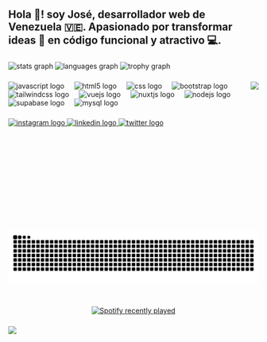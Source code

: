 <h2 align="left">Hola 👋! soy José, desarrollador web de Venezuela 🇻🇪. Apasionado por transformar ideas 💙 en código funcional y atractivo 💻.</h2>

###

<div align="left">
  <img src="https://github-readme-stats.vercel.app/api?username=JoseXP7&hide_title=false&hide_rank=true&show_icons=true&include_all_commits=true&count_private=false&disable_animations=false&theme=dracula&locale=es&hide_border=true" height="150" alt="stats graph"  />
  <img src="https://github-readme-stats.vercel.app/api/top-langs?username=JoseXP7&locale=es&hide_title=false&layout=compact&card_width=320&langs_count=5&theme=dracula&hide_border=true" height="150" alt="languages graph"  />
  <img src="https://github-profile-trophy.vercel.app?username=JoseXP7&theme=dracula&margin-w=8&no-frame=true&no-bg=false" height="150" alt="trophy graph"  />
</div>

###

<img align="right" height="300" src="https://i.imgur.com/9Pv9ghs.png"  />

###

<div align="left">
  <img src="https://skillicons.dev/icons?i=js" height="30" alt="javascript logo"  />
  <img width="12" />
  <img src="https://skillicons.dev/icons?i=html" height="30" alt="html5 logo"  />
  <img width="12" />
  <img src="https://skillicons.dev/icons?i=css" height="30" alt="css logo"  />
  <img width="12" />
  <img src="https://skillicons.dev/icons?i=bootstrap" height="30" alt="bootstrap logo"  />
  <img width="12" />
  <img src="https://skillicons.dev/icons?i=tailwind" height="30" alt="tailwindcss logo"  />
  <img width="12" />
  <img src="https://skillicons.dev/icons?i=vue" height="30" alt="vuejs logo"  />
  <img width="12" />
  <img src="https://skillicons.dev/icons?i=nuxtjs" height="30" alt="nuxtjs logo"  />
  <img width="12" />
  <img src="https://skillicons.dev/icons?i=nodejs" height="30" alt="nodejs logo"  />
  <img width="12" />
  <img src="https://skillicons.dev/icons?i=supabase" height="30" alt="supabase logo"  />
  <img width="12" />
  <img src="https://skillicons.dev/icons?i=mysql" height="30" alt="mysql logo"  />
</div>

###

<div align="left">
  <a href="https://www.instagram.com/jose.grateroldev/" target="_blank">
    <img src="https://raw.githubusercontent.com/maurodesouza/profile-readme-generator/master/src/assets/icons/social/instagram/default.svg" width="47" height="35" alt="instagram logo"  />
  </a>
  <a href="https://www.linkedin.com/in/josé-manuel-graterol-rodriguez-856788249" target="_blank">
    <img src="https://raw.githubusercontent.com/maurodesouza/profile-readme-generator/master/src/assets/icons/social/linkedin/default.svg" width="47" height="35" alt="linkedin logo"  />
  </a>
  <a href="https://x.com/codefrontend87" target="_blank">
    <img src="https://raw.githubusercontent.com/maurodesouza/profile-readme-generator/master/src/assets/icons/social/twitter/default.svg" width="47" height="35" alt="twitter logo"  />
  </a>
</div>

###

<br clear="both">

<img src="https://raw.githubusercontent.com/JoseXP7/JoseXP7/output/snake.svg" alt="Snake animation" />

###

<br clear="both">

<div align="center">
  <a href="https://open.spotify.com/user/31x2v4z5r6xod3gx7bid4cgbffla">
    <img src="https://spotify-recently-played-readme.vercel.app/api?user=31x2v4z5r6xod3gx7bid4cgbffla&count=5&unique=false" alt="Spotify recently played"  />
  </a>
</div>

###

<img align="left" src="https://visitor-badge.laobi.icu/badge?page_id=JoseXP7.JoseXP7&left_color=black&right_color=darkviolet"  />

###
